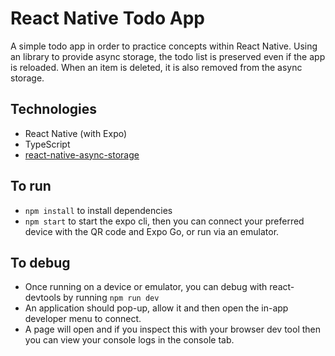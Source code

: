 # React Native Todo App

A simple todo app in order to practice concepts within React Native.
Using an library to provide async storage, the todo list is preserved even if the app is reloaded.
When an item is deleted, it is also removed from the async storage.

## Technologies
- React Native (with Expo)
- TypeScript
- [react-native-async-storage](https://react-native-async-storage.github.io/async-storage/)

## To run 
- ```npm install``` to install dependencies
- ```npm start``` to start the expo cli, then you can connect your preferred device with the QR code and Expo Go, or run via an emulator.

## To debug
- Once running on a device or emulator, you can debug with react-devtools by running ```npm run dev```
- An application should pop-up, allow it and then open the in-app developer menu to connect.
- A page will open and if you inspect this with your browser dev tool then you can view your console logs in the console tab.